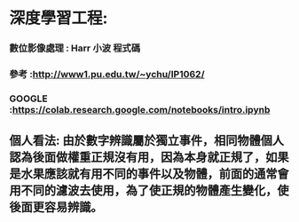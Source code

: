# 深度學習工程:
### 數位影像處理  : Harr 小波 程式碼 
### 參考  :http://www1.pu.edu.tw/~ychu/IP1062/
### GOOGLE  :https://colab.research.google.com/notebooks/intro.ipynb
## 個人看法: 由於數字辨識屬於獨立事件，相同物體個人認為後面做權重正規沒有用，因為本身就正規了，如果是水果應該就有用不同的事件以及物體，前面的通常會用不同的濾波去使用，為了使正規的物體產生變化，使後面更容易辨識。
